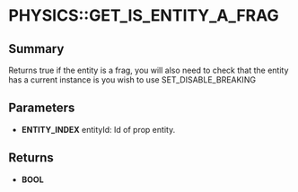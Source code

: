 # PHYSICS::GET_IS_ENTITY_A_FRAG

## Summary
Returns true if the entity is a frag, you will also need to check that the entity has a current instance is you wish to use SET_DISABLE_BREAKING

## Parameters
* **ENTITY_INDEX** entityId: Id of prop entity.

## Returns
* **BOOL**